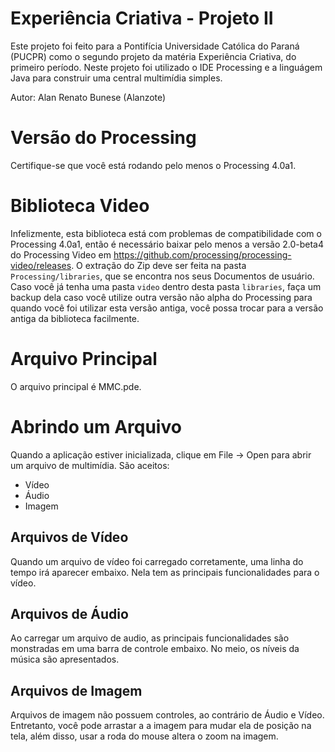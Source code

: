# Experiência Criativa - Projeto II
Este projeto foi feito para a Pontifícia Universidade Católica do Paraná (PUCPR) como o segundo projeto da matéria Experiência Criativa, do primeiro período. Neste projeto foi utilizado o IDE Processing e a linguágem Java para construir uma central multimídia simples.

Autor: Alan Renato Bunese (Alanzote)

# Versão do Processing
Certifique-se que você está rodando pelo menos o Processing 4.0a1.

# Biblioteca Video
Infelizmente, esta biblioteca está com problemas de compatibilidade com o Processing 4.0a1, então é necessário baixar pelo menos a versão 2.0-beta4 do Processing Video em https://github.com/processing/processing-video/releases. O extração do Zip deve ser feita na pasta `Processing/libraries`, que se encontra nos seus Documentos de usuário. Caso você já tenha uma pasta `video` dentro desta pasta `libraries`, faça um backup dela caso você utilize outra versão não alpha do Processing para quando você foi utilizar esta versão antiga, você possa trocar para a versão antiga da biblioteca facilmente.

# Arquivo Principal
O arquivo principal é MMC.pde.

# Abrindo um Arquivo
Quando a aplicação estiver inicializada, clique em File -> Open para abrir um arquivo de multimídia.
São aceitos:
* Vídeo
* Áudio
* Imagem

## Arquivos de Vídeo
Quando um arquivo de vídeo foi carregado corretamente, uma linha do tempo irá aparecer embaixo. Nela tem as principais funcionalidades para o vídeo.

## Arquivos de Áudio
Ao carregar um arquivo de audio, as principais funcionalidades são monstradas em uma barra de controle embaixo. No meio, os níveis da música são apresentados.

## Arquivos de Imagem
Arquivos de imagem não possuem controles, ao contrário de Áudio e Vídeo. Entretanto, você pode arrastar a a imagem para mudar ela de posição na tela, além disso, usar a roda do mouse altera o zoom na imagem.